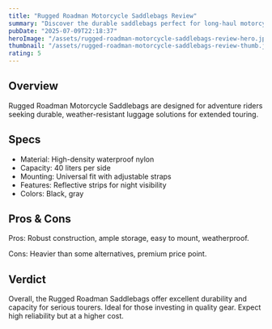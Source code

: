 ```yaml
---
title: "Rugged Roadman Motorcycle Saddlebags Review"
summary: "Discover the durable saddlebags perfect for long-haul motorcycle tours."
pubDate: "2025-07-09T22:18:37"
heroImage: "/assets/rugged-roadman-motorcycle-saddlebags-review-hero.jpg"
thumbnail: "/assets/rugged-roadman-motorcycle-saddlebags-review-thumb.jpg"
rating: 5
---
```


<h2>Overview</h2>
<p>Rugged Roadman Motorcycle Saddlebags are designed for adventure riders seeking durable, weather-resistant luggage solutions for extended touring.</p>
<h2>Specs</h2>
<ul>
  <li>Material: High-density waterproof nylon</li>
  <li>Capacity: 40 liters per side</li>
  <li>Mounting: Universal fit with adjustable straps</li>
  <li>Features: Reflective strips for night visibility</li>
  <li>Colors: Black, gray</li>
</ul>
<h2>Pros & Cons</h2>
<p>Pros: Robust construction, ample storage, easy to mount, weatherproof.</p>
<p>Cons: Heavier than some alternatives, premium price point.</p>
<h2>Verdict</h2>
<p>Overall, the Rugged Roadman Saddlebags offer excellent durability and capacity for serious tourers. Ideal for those investing in quality gear. Expect high reliability but at a higher cost.</p>